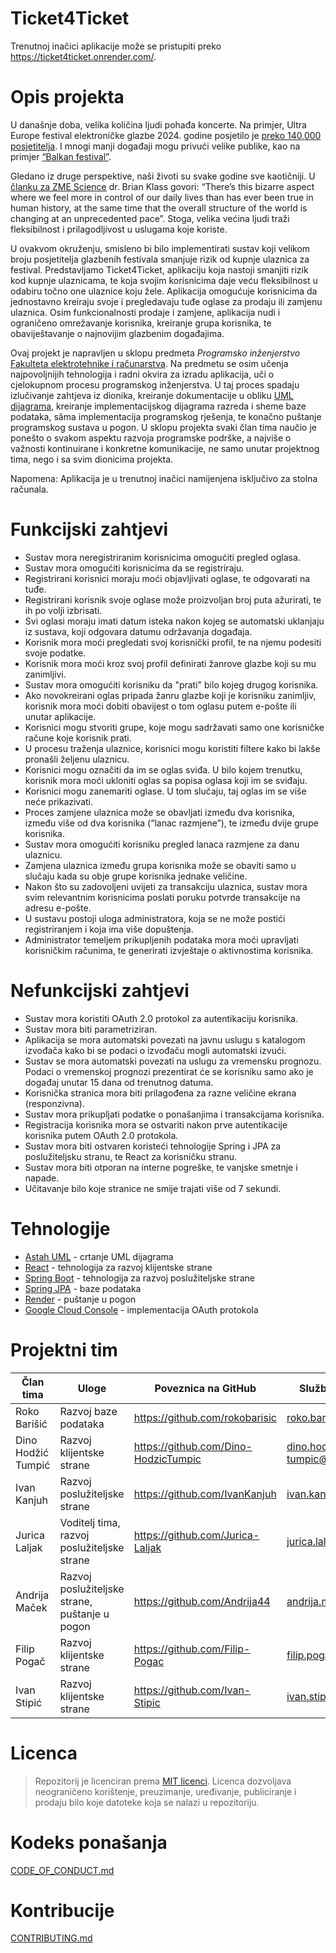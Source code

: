 # Ticket4Ticket 

Trenutnoj inačici aplikacije može se pristupiti preko https://ticket4ticket.onrender.com/.

# Opis projekta

U današnje doba, velika količina ljudi pohađa koncerte. Na primjer, Ultra Europe festival elektroničke glazbe 2024. godine posjetilo je [preko 140,000 posjetitelja](https://www.festground.com/events/ultra-europe-2024/312). I mnogi manji događaji mogu privući velike publike, kao na primjer [“Balkan festival”](https://www.vecernji.hr/showbiz/balkanske-trap-zvijezde-odrzale-koncert-u-areni-zagreb-desingerica-se-polugol-bacio-u-publiku-1768616). 

Gledano iz druge perspektive, naši životi su svake godine sve kaotičniji. U [članku za ZME Science](https://www.zmescience.com/feature-post/pieces/theres-way-more-chaos-in-our-lives-than-you-think-this-scientist-says-its-empowering/) dr. Brian Klass govori: “There’s this bizarre aspect where we feel more in control of our daily lives than has ever been true in human history, at the same time that the overall structure of the world is changing at an unprecedented pace”. Stoga, velika većina ljudi traži fleksibilnost i prilagodljivost u uslugama koje koriste.

U ovakvom okruženju, smisleno bi bilo implementirati sustav koji velikom broju posjetitelja glazbenih festivala smanjuje rizik od kupnje ulaznica za festival. Predstavljamo Ticket4Ticket, aplikaciju koja nastoji smanjiti rizik kod kupnje ulaznicama, te koja svojim korisnicima daje veću fleksibilnost u odabiru točno one ulaznice koju žele. Aplikacija omogućuje korisnicima da jednostavno kreiraju svoje i pregledavaju tuđe oglase za prodaju ili zamjenu ulaznica. Osim funkcionalnosti prodaje i zamjene, aplikacija nudi i ograničeno omrežavanje korisnika, kreiranje grupa korisnika, te obaviještavanje o najnovijim glazbenim događajima. 

Ovaj projekt je napravljen u sklopu predmeta *Programsko inženjerstvo* [Fakulteta elektrotehnike i računarstva](https://www.fer.unizg.hr/). Na predmetu se osim učenja najpovoljnijih tehnologija i radni okvira za izradu aplikacija, uči o cjelokupnom procesu programskog inženjerstva. U taj proces spadaju izlučivanje zahtjeva iz dionika, kreiranje dokumentacije u obliku [UML dijagrama](https://www.uml-diagrams.org/uml-25-diagrams.html), kreiranje implementacijskog dijagrama razreda i sheme baze podataka, sâma implementacija programskog rješenja, te konačno puštanje programskog sustava u pogon. U sklopu projekta svaki član tima naučio je ponešto o svakom aspektu razvoja programske podrške, a najviše o važnosti kontinuirane i konkretne komunikacije, ne samo unutar projektnog tima, nego i sa svim dionicima projekta. 

Napomena: Aplikacija je u trenutnoj inačici namijenjena isključivo za stolna računala.

# Funkcijski zahtjevi

* Sustav mora neregistriranim korisnicima omogućiti pregled oglasa.
* Sustav mora omogućiti korisnicima da se registriraju.
* Registrirani korisnici moraju moći objavljivati oglase, te odgovarati na tuđe.
* Registrirani korisnik svoje oglase može proizvoljan broj puta ažurirati, te ih po volji izbrisati.
* Svi oglasi moraju imati datum isteka nakon kojeg se automatski uklanjaju iz sustava, koji odgovara datumu održavanja događaja.
* Korisnik mora moći pregledati svoj korisnički profil, te na njemu podesiti svoje podatke.
* Korisnik mora moći kroz svoj profil definirati žanrove glazbe koji su mu zanimljivi.
* Sustav mora omogućiti korisniku da "prati" bilo kojeg drugog korisnika.
* Ako novokreirani oglas pripada žanru glazbe koji je korisniku zanimljiv, korisnik mora moći dobiti obavijest o tom oglasu putem e-pošte ili unutar aplikacije.
* Korisnici mogu stvoriti grupe, koje mogu sadržavati samo one korisničke račune koje korisnik prati.
* U procesu traženja ulaznice, korisnici mogu koristiti filtere kako bi lakše pronašli željenu ulaznicu.
* Korisnici mogu označiti da im se oglas sviđa. U bilo kojem trenutku, korisnik mora moći ukloniti oglas sa popisa oglasa koji im se sviđaju.
* Korisnici mogu zanemariti oglase. U tom slučaju, taj oglas im se više neće prikazivati.
* Proces zamjene ulaznica može se obavljati između dva korisnika, između više od dva korisnika (“lanac razmjene”), te između dvije grupe korisnika.
* Sustav mora omogućiti korisniku pregled lanaca razmjene za danu ulaznicu.
* Zamjena ulaznica između grupa korisnika može se obaviti samo u slučaju kada su obje grupe korisnika jednake veličine.
* Nakon što su zadovoljeni uvijeti za transakciju ulaznica, sustav mora svim relevantnim korisnicima poslati poruku potvrde transakcije na adresu e-pošte.
* U sustavu postoji uloga administratora, koja se ne može postići registriranjem i koja ima više dopuštenja.
* Administrator temeljem prikupljenih podataka mora moći upravljati korisničkim računima, te generirati izvještaje o aktivnostima korisnika.

# Nefunkcijski zahtjevi

* Sustav mora koristiti OAuth 2.0 protokol za autentikaciju korisnika.
* Sustav mora biti parametriziran.
* Aplikacija se mora automatski povezati na javnu uslugu s katalogom izvođača kako bi se podaci o izvođaču mogli automatski izvući.
* Sustav se mora automatski povezati na uslugu za vremensku prognozu. Podaci o vremenskoj prognozi prezentirat će se korisniku samo ako je događaj unutar 15 dana od trenutnog datuma.
* Korisnička stranica mora biti prilagođena za razne veličine ekrana (responzivna).
* Sustav mora prikupljati podatke o ponašanjima i transakcijama korisnika.
* Registracija korisnika mora se ostvariti nakon prve autentikacije korisnika putem OAuth 2.0 protokola.
* Sustav mora biti ostvaren koristeći tehnologije Spring i JPA za poslužiteljsku stranu, te React za korisničku stranu.
* Sustav mora biti otporan na interne pogreške, te vanjske smetnje i napade.
* Učitavanje bilo koje stranice ne smije trajati više od 7 sekundi.

# Tehnologije

* [Astah UML](https://astah.net/products/astah-uml/) - crtanje UML dijagrama
* [React](https://react.dev/learn) - tehnologija za razvoj klijentske strane
* [Spring Boot](https://spring.io/projects/spring-boot#learn) - tehnologija za razvoj poslužiteljske strane
* [Spring JPA](https://spring.io/projects/spring-data-jpa#learn) - baze podataka
* [Render](https://render.com/) - puštanje u pogon
* [Google Cloud Console](https://console.cloud.google.com) - implementacija OAuth protokola

# Projektni tim

| **Član tima** | **Uloge** | **Poveznica na GitHub** | **Službena mail adresa** |
|---|---|---|---|
| Roko Barišić | Razvoj baze podataka | https://github.com/rokobarisic | roko.barisic@fer.unizg.hr |
| Dino Hodžić Tumpić | Razvoj klijentske strane | https://github.com/Dino-HodzicTumpic | dino.hodzic-tumpic@fer.unizg.hr |
| Ivan Kanjuh | Razvoj poslužiteljske strane | https://github.com/IvanKanjuh | ivan.kanjuh@fer.unizg.hr |
| Jurica Laljak | Voditelj tima, razvoj poslužiteljske strane | https://github.com/Jurica-Laljak | jurica.laljak@fer.unizg.hr |
| Andrija Maček | Razvoj poslužiteljske strane, puštanje u pogon | https://github.com/Andrija44 | andrija.macek@fer.unizg.hr |
| Filip Pogač | Razvoj klijentske strane | https://github.com/Filip-Pogac | filip.pogac@fer.unizg.hr |
| Ivan Stipić | Razvoj klijentske strane | https://github.com/Ivan-Stipic | ivan.stipic@fer.unizg.hr |


# Licenca

> Repozitorij je licenciran prema [MIT licenci](https://opensource.org/license/mit). Licenca dozvoljava neograničeno korištenje, preuzimanje, uređivanje, publiciranje i
prodaju bilo koje datoteke koja se nalazi u repozitoriju.


# Kodeks ponašanja

[CODE_OF_CONDUCT.md](CODE_OF_CONDUCT.md)

# Kontribucije

[CONTRIBUTING.md](CONTRIBUTING.md)


